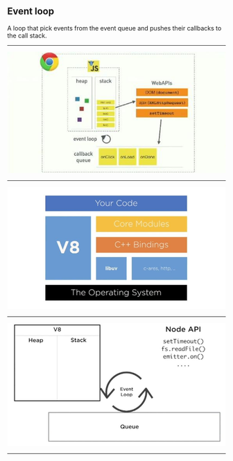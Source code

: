 ## Event loop

A loop that pick events from the event queue and pushes their callbacks to the call stack.

---

![event loop 1](/img/event_loop_1.jpg)

---

![event loop 2](/img/event_loop_2.jpg)

---

![event loop 3](/img/event_loop_3.jpg)

---

